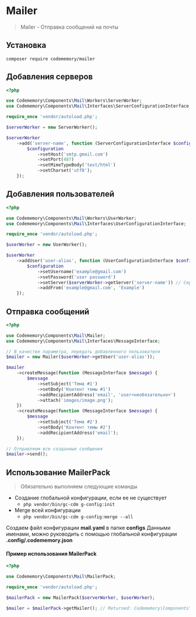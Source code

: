 # Mailer

> Mailer - Отправка сообщений на почты

## Установка

```
composer require codememory/mailer
```

## Добавления серверов
```php
<?php

use Codememory\Components\Mail\Workers\ServerWorker;
use Codememory\Components\Mail\Interfaces\ServerConfigurationInterface;

require_once 'vendor/autoload.php';

$serverWorker = new ServerWorker();

$serverWorker
    ->add('server-name', function (ServerConfigurationInterface $configuration) {
        $configuration
            ->setHost('smtp.gmail.com')
            ->setPort(487)
            ->setMimeTypeBody('text/html')
            ->setCharset('utf8');
    });
```

## Добавления пользователей
```php
<?php

use Codememory\Components\Mail\Workers\UserWorker;
use Codememory\Components\Mail\Interfaces\UserConfigurationInterface;

require_once 'vendor/autoload.php';

$userWorker = new UserWorker();

$userWorker
    ->addUser('user-alias', function (UserConfigurationInterface $configuration) {
        $configuration
            ->setUsername('example@gmail.com')
            ->setPassword('user password')
            ->setServer($serverWorker->getServer('server-name')) // Сервер, добавленный ранее
            ->addFrom('example@gmail.com', 'Example')
    });
```

## Отправка сообщений
```php
<?php

use Codememory\Components\Mail\Mailer;
use Codememory\Components\Mail\Interfaces\MessageInterface;

// В качестве параметра, передать добавленного пользователя
$mailer = new Mailer($userWorker->getUser('user-alias'));

$mailer
    ->createMessage(function (MessageInterface $message) {
        $message
            ->setSubject('Тема #1')
            ->setBody('Контент темы #1')
            ->addRecipientAddress('email', 'user<необязательно>')
            ->attach('images/image.png');
    })
    ->createMessage(function (MessageInterface $message) {
        $message
            ->setSubject('Тема #2')
            ->setBody('Контент темы #2')
            ->addRecipientAddress('email');
    });

// Отправляем все созданные сообщения
$mailer->send();
```

## Использование MailerPack

> Обязательно выполняем следующие команды
* Создание глобальной конфигурации, если ее не существует
    * `php vendor/bin/gc-cdm g-config:init`
* Merge всей конфигурации
    * `php vendor/bin/gc-cdm g-config:merge --all`

Создаем файл конфигурации **mail.yaml** в папке **configs**
Данными именами, можно руководить с помощью глобальной конфигурации **.config/.codememory.json**   

#### Пример использования MailerPack

```php
<?php

use Codememory\Components\Mail\MailerPack;

require_once 'vendor/autoload.php';

$mailerPack = new MailerPack($serverWorker, $userWorker);

$mailer = $mailerPack->getMailer(); // Returned: Codememory\Components\Mail\Mailer
```